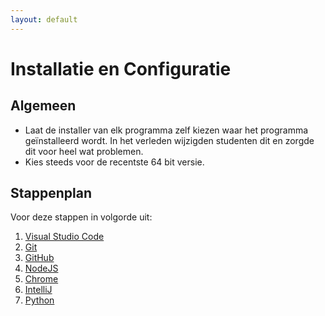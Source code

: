 ```yaml
---
layout: default
---
```

# Installatie en Configuratie

## Algemeen

* Laat de installer van elk programma zelf kiezen waar het programma geïnstalleerd wordt.
  In het verleden wijzigden studenten dit en zorgde dit voor heel wat problemen.
* Kies steeds voor de recentste 64 bit versie.

## Stappenplan

Voor deze stappen in volgorde uit:

1. [Visual Studio Code](/vscode/index.md)
2. [Git](/git/index.md)
3. [GitHub](/github/index.md)
4. [NodeJS](/nodejs/index.md)
5. [Chrome](https://www.google.com/chrome/)
6. [IntelliJ](/intellij/index.md)
7. [Python](/python/index.md)

